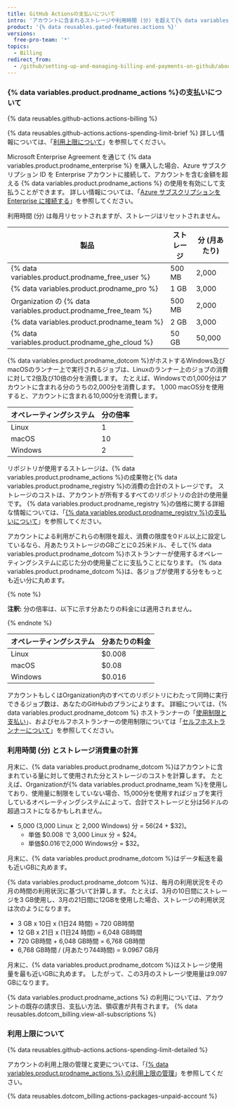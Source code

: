 ```yaml
---
title: GitHub Actionsの支払いについて
intro: 'アカウントに含まれるストレージや利用時間 (分) を超えて{% data variables.product.prodname_actions %}を使用したい場合は、追加の使用分が請求されます。'
product: '{% data reusables.gated-features.actions %}'
versions:
  free-pro-team: '*'
topics:
  - Billing
redirect_from:
  - /github/setting-up-and-managing-billing-and-payments-on-github/about-billing-for-github-actions
---
```

### {% data variables.product.prodname_actions %}の支払いについて

{% data reusables.github-actions.actions-billing %}

{% data reusables.github-actions.actions-spending-limit-brief %} 詳しい情報については、「[利用上限について](#about-spending-limits)」を参照してください。

Microsoft Enterprise Agreement を通じて {% data variables.product.prodname_enterprise %} を購入した場合、Azure サブスクリプション ID を Enterprise アカウントに接続して、アカウントを含む金額を超える {% data variables.product.prodname_actions %} の使用を有効にして支払うことができます。 詳しい情報については、「[Azure サブスクリプションを Enterprise に接続する](/github/setting-up-and-managing-your-enterprise/connecting-an-azure-subscription-to-your-enterprise)」を参照してください。

利用時間 (分) は毎月リセットされますが、ストレージはリセットされません。

| 製品                                                               | ストレージ  | 分 (月あたり) |
| ---------------------------------------------------------------- | ------ | -------- |
| {% data variables.product.prodname_free_user %}                | 500 MB | 2,000    |
| {% data variables.product.prodname_pro %}                        | 1 GB   | 3,000    |
| Organization の {% data variables.product.prodname_free_team %} | 500 MB | 2,000    |
| {% data variables.product.prodname_team %}                       | 2 GB   | 3,000    |
| {% data variables.product.prodname_ghe_cloud %}                | 50 GB  | 50,000   |

{% data variables.product.prodname_dotcom %}がホストするWindows及びmacOSのランナー上で実行されるジョブは、Linuxのランナー上のジョブの消費に対して2倍及び10倍の分を消費します。 たとえば、Windowsでの1,000分はアカウントに含まれる分のうちの2,000分を消費します。 1,000 macOS分を使用すると、アカウントに含まれる10,000分を消費します。

| オペレーティングシステム | 分の倍率 |
| ------------ | ---- |
| Linux        | 1    |
| macOS        | 10   |
| Windows      | 2    |

リポジトリが使用するストレージは、{% data variables.product.prodname_actions %}の成果物と{% data variables.product.prodname_registry %}の消費の合計のストレージです。 ストレージのコストは、アカウントが所有するすべてのリポジトリの合計の使用量です。 {% data variables.product.prodname_registry %}の価格に関する詳細な情報については、「[{% data variables.product.prodname_registry %}の支払いについて](/github/setting-up-and-managing-billing-and-payments-on-github/about-billing-for-github-packages)」を参照してください。

 アカウントによる利用がこれらの制限を超え、消費の限度を0ドル以上に設定しているなら、月あたりストレージのGBごとに0.25米ドル、そして{% data variables.product.prodname_dotcom %}ホストランナーが使用するオペレーティングシステムに応じた分の使用量ごとに支払うことになります。 {% data variables.product.prodname_dotcom %}は、各ジョブが使用する分をもっとも近い分に丸めます。

{% note %}

**注釈:** 分の倍率は、以下に示す分あたりの料金には適用されません。

{% endnote %}

| オペレーティングシステム | 分あたりの料金 |
| ------------ | ------- |
| Linux        | $0.008  |
| macOS        | $0.08   |
| Windows      | $0.016  |

アカウントもしくはOrganization内のすべてのリポジトリにわたって同時に実行できるジョブ数は、あなたのGitHubのプランによります。 詳細については、{% data variables.product.prodname_dotcom %} ホストランナーの「[使用制限と支払い](/actions/reference/usage-limits-billing-and-administration)」、およびセルフホストランナーの使用制限については「[セルフホストランナーについて](/actions/hosting-your-own-runners/about-self-hosted-runners/#usage-limits)」を参照してください。

### 利用時間 (分) とストレージ消費量の計算

月末に、{% data variables.product.prodname_dotcom %}はアカウントに含まれている量に対して使用された分とストレージのコストを計算します。 たとえば、Organizationが{% data variables.product.prodname_team %}を使用しており、使用量に制限をしていない場合、15,000分を使用すればジョブを実行しているオペレーティングシステムによって、合計でストレージと分は56ドルの超過コストになるかもしれません。

- 5,000 (3,000 Linux と 2,000 Windows) 分 = $56 ($24 + $32)。
  - 単価 $0.008 で 3,000 Linux 分 = $24。
  - 単価$0.016で2,000 Windows分 = $32。

月末に、{% data variables.product.prodname_dotcom %}はデータ転送を最も近いGBに丸めます。

{% data variables.product.prodname_dotcom %}は、毎月の利用状況をその月の時間の利用状況に基づいて計算します。 たとえば、3月の10日間にストレージを3 GB使用し、3月の21日間に12GBを使用した場合、ストレージの利用状況は次のようになります。

- 3 GB x 10日 x (1日24 時間) = 720 GB時間
- 12 GB x 21日 x (1日24 時間) = 6,048 GB時間
- 720 GB時間 + 6,048 GB時間 = 6,768 GB時間
- 6,768 GB時間 / (月あたり744時間) = 9.0967 GB月

月末に、{% data variables.product.prodname_dotcom %}はストレージ使用量を最も近いGBに丸めます。 したがって、この3月のストレージ使用量は9.097 GBになります。

{% data variables.product.prodname_actions %} の利用については、アカウントの既存の請求日、支払い方法、領収書が共有されます。 {% data reusables.dotcom_billing.view-all-subscriptions %}

### 利用上限について

{% data reusables.github-actions.actions-spending-limit-detailed %}

アカウントの利用上限の管理と変更については、「[{% data variables.product.prodname_actions %} の利用上限の管理](/github/setting-up-and-managing-billing-and-payments-on-github/managing-your-spending-limit-for-github-actions)」を参照してください。

{% data reusables.dotcom_billing.actions-packages-unpaid-account %}
